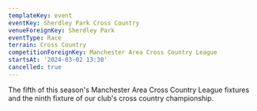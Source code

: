 ```yaml
---
templateKey: event
eventKey: Sherdley Park Cross Country
venueForeignKey: Sherdley Park
eventType: Race
terrain: Cross Country
competitionForeignKey: Manchester Area Cross Country League
startsAt: '2024-03-02 13:30'
cancelled: true
---
```

The fifth of this season's Manchester Area Cross Country League fixtures and
the ninth fixture of our club's cross country championship.
